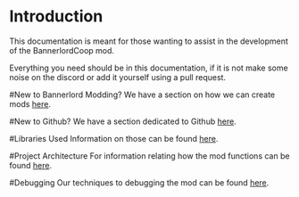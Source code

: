 # Introduction
This documentation is meant for those wanting to assist in the development of the BannerlordCoop mod.

Everything you need should be in this documentation, if it is not make some noise on the discord or add it yourself using a pull request.

#New to Bannerlord Modding?
We have a section on how we can create mods [here](./bannerlord_modding_intro.html).


#New to Github?
We have a section dedicated to Github [here](./github.html).


#Libraries Used
Information on those can be found [here](./tools.html).

#Project Architecture
For information relating how the mod functions can be found [here](./architecture.html).


#Debugging
Our techniques to debugging the mod can be found [here](./architecture.html).